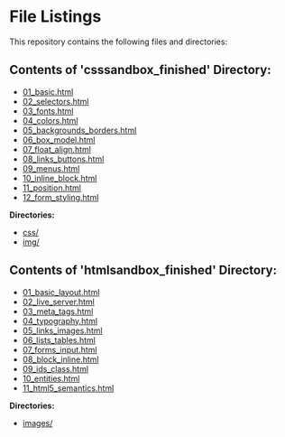 # File Listings

This repository contains the following files and directories:

## Contents of 'csssandbox_finished' Directory:

- [01_basic.html](csssandbox_finished/01_basic.html)
- [02_selectors.html](csssandbox_finished/02_selectors.html)
- [03_fonts.html](csssandbox_finished/03_fonts.html)
- [04_colors.html](csssandbox_finished/04_colors.html)
- [05_backgrounds_borders.html](csssandbox_finished/05_backgrounds_borders.html)
- [06_box_model.html](csssandbox_finished/06_box_model.html)
- [07_float_align.html](csssandbox_finished/07_float_align.html)
- [08_links_buttons.html](csssandbox_finished/08_links_buttons.html)
- [09_menus.html](csssandbox_finished/09_menus.html)
- [10_inline_block.html](csssandbox_finished/10_inline_block.html)
- [11_position.html](csssandbox_finished/11_position.html)
- [12_form_styling.html](csssandbox_finished/12_form_styling.html)

**Directories:**
- [css/](csssandbox_finished/css)
- [img/](csssandbox_finished/img)

## Contents of 'htmlsandbox_finished' Directory:

- [01_basic_layout.html](htmlsandbox_finished/01_basic_layout.html)
- [02_live_server.html](htmlsandbox_finished/02_live_server.html)
- [03_meta_tags.html](htmlsandbox_finished/03_meta_tags.html)
- [04_typography.html](htmlsandbox_finished/04_typography.html)
- [05_links_images.html](htmlsandbox_finished/05_links_images.html)
- [06_lists_tables.html](htmlsandbox_finished/06_lists_tables.html)
- [07_forms_input.html](htmlsandbox_finished/07_forms_input.html)
- [08_block_inline.html](htmlsandbox_finished/08_block_inline.html)
- [09_ids_class.html](htmlsandbox_finished/09_ids_class.html)
- [10_entities.html](htmlsandbox_finished/10_entities.html)
- [11_html5_semantics.html](htmlsandbox_finished/11_html5_semantics.html)

**Directories:**
- [images/](htmlsandbox_finished/images)
